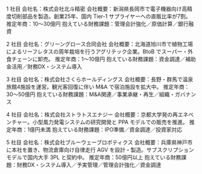 1 社目
会社名：株式会社北斗精密
会社概要：新潟県長岡市で電子機器向け高精度切削部品を製造。創業25年、国内 Tier-1 サプライヤーへの直販比率が7割。
推定年商：10〜30億円
抱えている財務課題：管理会計強化／原価計算／銀行融資

2 社目
会社名：グリーングロース合同会社
会社概要：北海道旭川市で植物工場によるリーフレタスの周年栽培を行うアグリテック企業。BtoB でスーパー・外食チェーンに卸売。
推定年商：1〜10億円
抱えている財務課題：資金調達／補助金活用／財務DX・システム導入

3 社目
会社名：株式会社さくらホールディングス
会社概要：長野・群馬で温泉旅館4施設を運営。観光客回復に伴い M&A で宿泊施設を拡大中。
推定年商：30〜50億円
抱えている財務課題：M&A関連／事業承継・再生／組織・ガバナンス

4 社目
会社名：株式会社ストラトスエナジー
会社概要：京都大学発の再エネベンチャー。小型風力発電システムの研究開発と PPA モデルでの販売を推進。
推定年商：1億円未満
抱えている財務課題：IPO準備／資金調達／投資家対応

5 社目
会社名：株式会社ブルーウェーブロボティクス
会社概要：兵庫県神戸市に本社を置き、物流倉庫向け自律走行 AGV を設計・製造。サブスクリプションモデルで国内大手 3PL と契約中。
推定年商：50億円以上
抱えている財務課題：財務DX・システム導入／予実管理／管理会計強化／資金調達